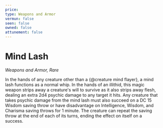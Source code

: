 ```yaml
---
price: 
type: Weapons and Armor
vermun: false
seen: false
owned: false
attunement: false
---
```

# Mind Lash

*Weapons and Armor, Rare*

In the hands of any creature other than a {@creature mind flayer}, a mind lash functions as a normal whip. In the hands of an illithid, this magic weapon strips away a creature's will to survive as it also strips away flesh, dealing an extra 2d4 psychic damage to any target it hits. Any creature that takes psychic damage from the mind lash must also succeed on a DC 15 Wisdom saving throw or have disadvantage on Intelligence, Wisdom, and Charisma saving throws for 1 minute. The creature can repeat the saving throw at the end of each of its turns, ending the effect on itself on a success.